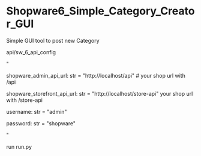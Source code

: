 # Shopware6_Simple_Category_Creator_GUI
Simple GUI tool to post new Category

api/sw_6_api_config

"

shopware_admin_api_url: str = "http://localhost/api" # your shop url with /api

shopware_storefront_api_url: str = "http://localhost/store-api" your shop url with /store-api


username: str = "admin"

password: str = "shopware"

"



run run.py
